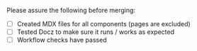 Please assure the following before merging:

- [ ] Created MDX files for all components (pages are excluded)
- [ ] Tested Docz to make sure it runs / works as expected
- [ ] Workflow checks have passed
